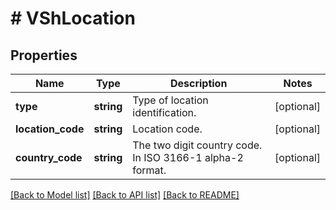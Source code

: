 # # VShLocation

## Properties

Name | Type | Description | Notes
------------ | ------------- | ------------- | -------------
**type** | **string** | Type of location identification. | [optional]
**location_code** | **string** | Location code. | [optional]
**country_code** | **string** | The two digit country code. In ISO 3166-1 alpha-2 format. | [optional]

[[Back to Model list]](../../README.md#models) [[Back to API list]](../../README.md#endpoints) [[Back to README]](../../README.md)
